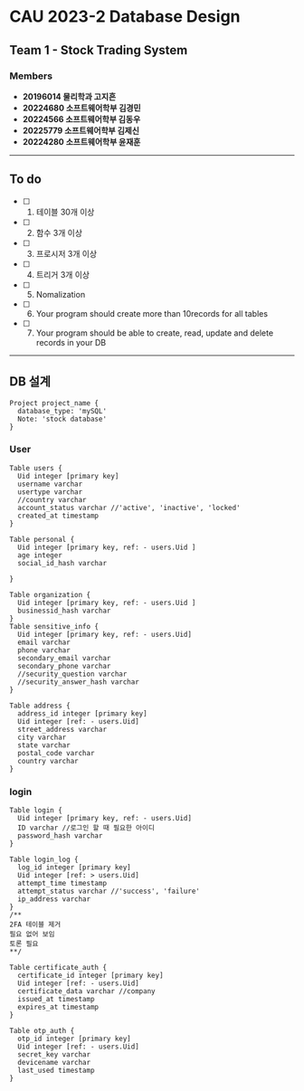 # CAU 2023-2 Database Design
## Team 1 - Stock Trading System
### Members
* **20196014 물리학과 고지흔**
* **20224680 소프트웨어학부 김경민**
* **20224566 소프트웨어학부 김동우**
* **20225779 소프트웨어학부 김제신**
* **20224280 소프트웨어학부 윤재훈**
<hr>

## To do
- [ ] 1. 테이블 30개 이상
- [ ] 2. 함수 3개 이상
- [ ] 3. 프로시저 3개 이상
- [ ] 4. 트리거 3개 이상
- [ ] 5. Nomalization
- [ ] 6. Your program should create more than 10records for all tables
- [ ] 7. Your program should be able to create, read, update and delete records in your DB

<hr>

## DB 설계
```
Project project_name {
  database_type: 'mySQL'
  Note: 'stock database'
}
```

### User

```
Table users {
  Uid integer [primary key]
  username varchar
  usertype varchar
  //country varchar
  account_status varchar //'active', 'inactive', 'locked'
  created_at timestamp
}

Table personal {
  Uid integer [primary key, ref: - users.Uid ]
  age integer
  social_id_hash varchar

}

Table organization {
  Uid integer [primary key, ref: - users.Uid ]
  businessid_hash varchar
}
Table sensitive_info {
  Uid integer [primary key, ref: - users.Uid]
  email varchar
  phone varchar
  secondary_email varchar
  secondary_phone varchar
  //security_question varchar
  //security_answer_hash varchar
}

Table address {
  address_id integer [primary key]
  Uid integer [ref: - users.Uid]
  street_address varchar
  city varchar
  state varchar
  postal_code varchar
  country varchar
}
```

### login
```
Table login {
  Uid integer [primary key, ref: - users.Uid]
  ID varchar //로그인 할 때 필요한 아이디
  password_hash varchar
}

Table login_log {
  log_id integer [primary key]
  Uid integer [ref: > users.Uid]
  attempt_time timestamp
  attempt_status varchar //'success', 'failure'
  ip_address varchar
}
/**
2FA 테이블 제거
필요 없어 보임
토론 필요
**/

Table certificate_auth {
  certificate_id integer [primary key]
  Uid integer [ref: - users.Uid]
  certificate_data varchar //company
  issued_at timestamp
  expires_at timestamp
}

Table otp_auth {
  otp_id integer [primary key]
  Uid integer [ref: - users.Uid]
  secret_key varchar
  devicename varchar
  last_used timestamp
}
```
